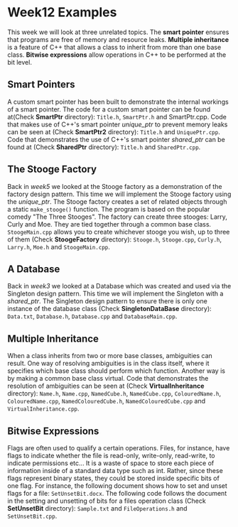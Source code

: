 # Week12 Examples 

This week we will look at three unrelated topics. The **smart pointer** ensures that programs are free of memory and resource leaks. **Multiple inheritance** is a feature of C++ that allows a class to inherit from more than one base class. **Bitwise expressions** allow operations in C++ to be performed at the bit level.


## Smart Pointers
A custom smart pointer has been built to demonstrate the internal workings of a smart pointer. The code for a custom smart pointer can be found at(Check **SmartPtr** directory): `Title.h`, `SmartPtr.h` and SmartPtr.cpp.
Code that makes use of C++'s smart pointer *unique_ptr* to prevent memory leaks can be seen at (Check **SmartPtr2** directory): `Title.h` and `UniquePtr.cpp`.
Code that demonstrates the use of C++'s smart pointer *shared_ptr* can be found at (Check **SharedPtr** directory): `Title.h` and `SharedPtr.cpp`. 


## The Stooge Factory

Back in *week5* we looked at the Stooge factory as a demonstration of the factory design pattern. This time we will implement the Stooge factory using the *unique_ptr*. The Stooge factory creates a set of related objects through a static `make_stooge()` function. The program is based on the popular comedy "The Three Stooges". The factory can create three stooges: Larry, Curly and Moe. They are tied together through a common base class. `StoogeMain.cpp` allows you to create whichever stooge you wish, up to three of them (Check **StoogeFactory** directory): `Stooge.h`, `Stooge.cpp`, `Curly.h`, `Larry.h`, `Moe.h` and `StoogeMain.cpp`. 

## A Database

Back in *week3* we looked at a Database which was created and used via the Singleton design pattern. This time we will implement the Singleton with a *shared_ptr*. The Singleton design pattern to ensure there is only one instance of the database class (Check **SingletonDataBase** directory): `Data.txt`, `Database.h`, `Database.cpp` and `DatabaseMain.cpp`. 

## Multiple Inheritance

When a class inherits from two or more base classes, ambiguities can result. One way of resolving ambiguities is in the class itself, where it specifies which base class should perform which function. Another way is by making a common base class virtual. Code that demonstrates the resolution of ambiguities can be seen at (Check **VirtualInheritance** directory): `Name.h`, `Name.cpp`, `NamedCube.h`, `NamedCube.cpp`, `ColouredName.h`, `ColouredName.cpp`, `NamedColouredCube.h`, `NamedColouredCube.cpp` and `VirtualInheritance.cpp`. 

## Bitwise Expressions

Flags are often used to qualify a certain operations. Files, for instance, have flags to indicate whether the file is read-only, write-only, read-write, to indicate permissions etc... It is a waste of space to store each piece of information inside of a standard data type such as int. Rather, since these flags represent binary states, they could be stored inside specific bits of one flag. For instance, the following document shows how to set and unset flags for a file: `SetUnsetBit.docx`.
The following code follows the document in the setting and unsetting of bits for a files operation class (Check **SetUnsetBit** directory): `Sample.txt` and `FileOperations.h` and `SetUnsetBit.cpp`. 


